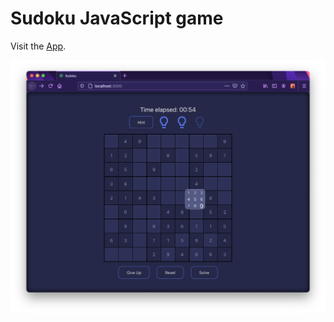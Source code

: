 # Sudoku JavaScript game

Visit the [App](https://benelferink.github.io/Sudoku).

<img src="./screenshot.png" alt="screenshot" width="550" />
